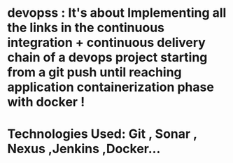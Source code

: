# devopss : It's about Implementing all the links in the continuous integration + continuous delivery chain of a devops project starting from a git push until reaching application containerization phase with docker !
# Technologies Used: Git , Sonar , Nexus ,Jenkins ,Docker...
